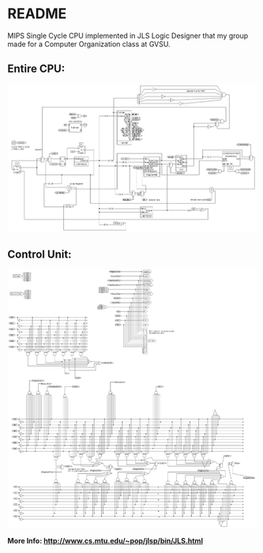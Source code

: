 # README #

MIPS Single Cycle CPU implemented in JLS Logic Designer that my group made for a Computer Organization class at GVSU.

## Entire CPU:

![Alt text](https://raw.githubusercontent.com/zimmertr/MIPS-Single-Cycle-CPU/master/cpu.png "cpu")

## Control Unit:

![Alt text](https://raw.githubusercontent.com/zimmertr/MIPS-Single-Cycle-CPU/master/controlunit.png "Control Unit")

**More Info: http://www.cs.mtu.edu/~pop/jlsp/bin/JLS.html**
